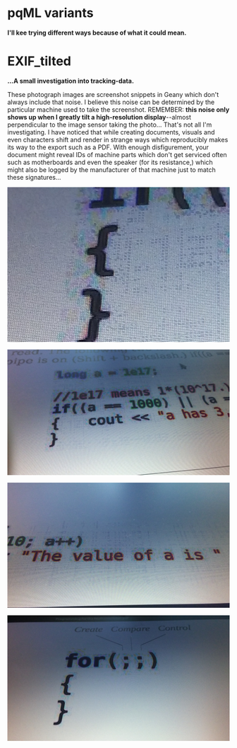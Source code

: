 <!--
Projects upcoming on a need-to-show basis.
-->



# pqML variants

**I'll kee trying different ways because of what it could mean.**

# EXIF_tilted

**...A small investigation into tracking-data.**

These photograph images are screenshot snippets in Geany which don't always include that noise. I believe this noise can be determined by the particular machine used to take the screenshot. REMEMBER: **this noise only shows up when I greatly tilt a high-resolution display**--almost perpendicular to the image sensor taking the photo... That's not all I'm investigating. I have noticed that while creating documents, visuals and even characters shift and render in strange ways which reproducibly makes its way to the export such as a PDF. With enough disfigurement, your document might reveal IDs of machine parts which don't get serviced often such as motherboards and even the speaker (for its resistance,) which might also be logged by the manufacturer of that machine just to match these signatures...

<p align="center">
  <img src="https://github.com/compromise-evident/WhatNext/blob/main/Other/EXIF_tilted_3.png">
</p>

<p align="center">
  <img src="https://github.com/compromise-evident/WhatNext/blob/main/Other/EXIF_tilted_1.jpg">
</p>

<p align="center">
  <img src="https://github.com/compromise-evident/WhatNext/blob/main/Other/EXIF_tilted_2.jpg">
</p>

<p align="center">
  <img src="https://github.com/compromise-evident/WhatNext/blob/main/Other/EXIF_tilted_spider-brain-compares.jpg">
</p>
